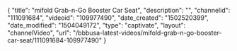 {
    "title": "mifold Grab-n-Go Booster Car Seat",
    "description": "",
    "channelid": "111091684",
    "videoid": "109977490",
    "date_created": "1502520399",
    "date_modified": "1504049172",
    "type": "captivate",
    "layout": "channelVideo",
    "url": "\/bbbusa-latest-videos\/mifold-grab-n-go-booster-car-seat\/111091684-109977490"
}